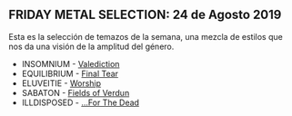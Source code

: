 FRIDAY METAL SELECTION: 24 de Agosto 2019
----

Esta es la selección de  temazos de la semana, una mezcla de estilos que nos da una visión
de la amplitud del género.


* INSOMNIUM - [Valediction](https://www.youtube.com/watch?v=_ZLguQ-8w3M)
* EQUILIBRIUM - [Final Tear ](https://www.youtube.com/watch?v=fsbMQihWHyc)
* ELUVEITIE - [Worship](https://www.youtube.com/watch?v=ubhf4AAL5Hc)
* SABATON - [Fields of Verdun](https://www.youtube.com/watch?v=xP8G-LwWNn0)
* ILLDISPOSED - [...For The Dead](https://www.youtube.com/watch?v=FtzGtpHF74o)